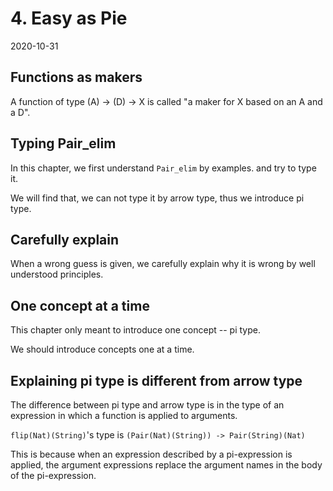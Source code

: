 # 4. Easy as Pie

2020-10-31

## Functions as makers

A function of type (A) -> (D) -> X is called
"a maker for X based on an A and a D".

## Typing Pair_elim

In this chapter, we first understand `Pair_elim` by examples.
and try to type it.

We will find that, we can not type it by arrow type,
thus we introduce pi type.

## Carefully explain

When a wrong guess is given,
we carefully explain why it is wrong
by well understood principles.

## One concept at a time

This chapter only meant to introduce one concept -- pi type.

We should introduce concepts one at a time.

## Explaining pi type is different from arrow type

The difference between pi type and arrow type is in
the type of an expression in which a function is applied to arguments.

`flip(Nat)(String)`'s type is `(Pair(Nat)(String)) -> Pair(String)(Nat)`

This is because when an expression described by a pi-expression is applied,
the argument expressions replace the argument names in the body of the pi-expression.
